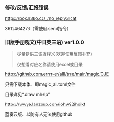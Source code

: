 ### 修改/反馈/汇报错误

https://box.n3ko.cc/_/no_reply31cat

3612464276（需使用.send指令）

### 旧版手册呪文(中日英三语) ver1.0.0

> 尽量提供三语版释义(欢迎使用反馈补充)
>
> 仅想看对应名称请使用excel或目录

https://github.com/errrr-er/alll/tree/main/magic/CJE

只需下载本体、即magic_all.toml文件

目录详见“.draw mhelp”

https://wwye.lanzoup.com/iohw92ihoikf

蓝奏云版、以防有人无法使用github
